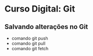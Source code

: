 # Curso Digital: Git 

## Salvando alterações no Git
* comando git push
* comando git pull
* comando git fetch
